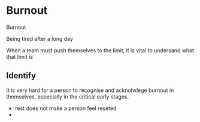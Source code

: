 # Burnout

Burnout 

Being tired after a long day 


When a team must push themselves to the limit, it is vital to undersand what that limit is


## Identify

It is very hard for a person to recognise and acknolwlege burnout in themselves, especially in the critical early stages.

- rest does not make a person feel reseted
- 

